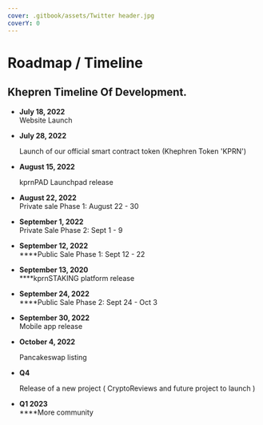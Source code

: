 ```yaml
---
cover: .gitbook/assets/Twitter header.jpg
coverY: 0
---
```


# Roadmap / Timeline

## K**hepren Timeline Of Development.**

* **July 18, 2022**\
  Website Launch
*   **July 28, 2022**

    Launch of our official smart contract token (Khephren Token 'KPRN')
*   **August 15, 2022**

    kprnPAD Launchpad release
* **August 22, 2022**\
  Private sale Phase 1: August 22 - 30
* **September 1, 2022**\
  Private Sale Phase 2: Sept 1 - 9
* **September 12, 2022**\
  ****Public Sale Phase 1: Sept 12 - 22
* **September 13, 2020**\
  ****kprnSTAKING platform release
* **September 24, 2022**\
  ****Public Sale Phase 2: Sept 24 - Oct 3
* **September 30, 2022**\
  Mobile app release
*   **October  4, 2022**

    Pancakeswap listing
*   &#x20;**Q4**

    Release of a new project ( CryptoReviews and future project to launch )
* **Q1 2023**\
  ****More community
